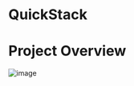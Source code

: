 # QuickStack

# Project Overview
![image](https://user-images.githubusercontent.com/32632834/42430506-8e074578-82f4-11e8-8a45-441b91d3d296.png)

